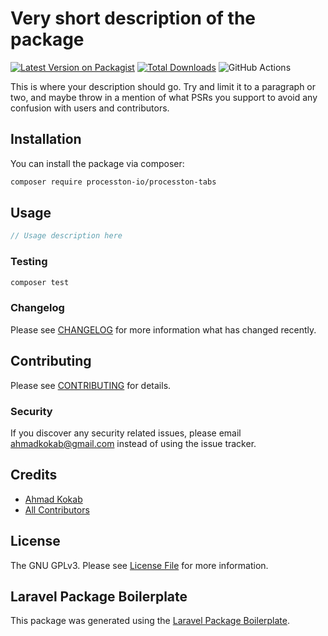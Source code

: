 # Very short description of the package

[![Latest Version on Packagist](https://img.shields.io/packagist/v/processton-io/processton-tabs.svg?style=flat-square)](https://packagist.org/packages/processton-io/processton-tabs)
[![Total Downloads](https://img.shields.io/packagist/dt/processton-io/processton-tabs.svg?style=flat-square)](https://packagist.org/packages/processton-io/processton-tabs)
![GitHub Actions](https://github.com/processton-io/processton-tabs/actions/workflows/main.yml/badge.svg)

This is where your description should go. Try and limit it to a paragraph or two, and maybe throw in a mention of what PSRs you support to avoid any confusion with users and contributors.

## Installation

You can install the package via composer:

```bash
composer require processton-io/processton-tabs
```

## Usage

```php
// Usage description here
```

### Testing

```bash
composer test
```

### Changelog

Please see [CHANGELOG](CHANGELOG.md) for more information what has changed recently.

## Contributing

Please see [CONTRIBUTING](CONTRIBUTING.md) for details.

### Security

If you discover any security related issues, please email ahmadkokab@gmail.com instead of using the issue tracker.

## Credits

-   [Ahmad Kokab](https://github.com/afaryab)
-   [All Contributors](../../contributors)

## License

The GNU GPLv3. Please see [License File](LICENSE.md) for more information.

## Laravel Package Boilerplate

This package was generated using the [Laravel Package Boilerplate](https://laravelpackageboilerplate.com).
